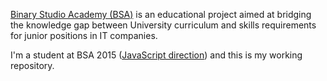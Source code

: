 <a href='http://binary-studio.com/academy/about/'>Binary Studio Academy (BSA)</a> is an educational project aimed at bridging the knowledge gap between University curriculum and skills requirements for junior positions in IT companies.

I'm a student at BSA 2015 (<a href='http://binary-studio.com/academy/about/js/'>JavaScript direction</a>) and this is my working repository. 